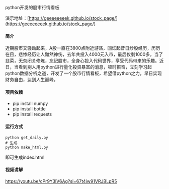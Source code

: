 
python开发的股市行情看板

演示地址：[https://geeeeeeeek.github.io/stock_page/](https://geeeeeeeek.github.io/stock_page/)

#### 简介
近期股市又骚动起来，A股一直在3800点附近游荡，回忆起昔日炒股经历，历历在目，悲惨经历让人黯然神伤，去年共投入4000元入市，最后仅剩1000多，当了韭菜，无奈闭关修炼，忘记股市，全身心投入代码世界，享受代码带来的乐趣。近日，当看到别人用python进行量化投资暴富的消息，顿时振奋，立刻学习起python数据分析之道，开发了一个股市行情看板，希望借python之力，早日实现财务自由，达到人生巅峰，

#### 项目依赖

- pip install numpy
- pip install bottle
- pip install requests 

#### 运行方式

```
python get_daily.py
# 生成
python make_html.py
```

即可生成index.html


#### 视频讲解

https://youtu.be/cPr9Y3lV6Ag?si=67t4iw91VRJBLpR5



